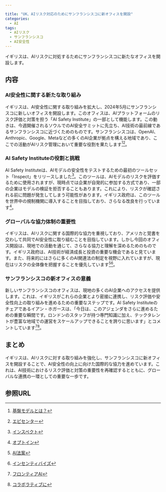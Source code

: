 ```yaml
---

title: "UK、AIリスク対応のためにサンフランシスコに新オフィスを開設"
categories:
  - AI
tags:
  - AIリスク
  - サンフランシスコ
  - AI安全性
---
```

イギリスは、AIリスクに対処するためにサンフランシスコに新たなオフィスを開設します。

## 内容
### AI安全性に関する新たな取り組み
イギリスは、AI安全性に関する取り組みを拡大し、2024年5月にサンフランシスコに新しいオフィスを開設します。このオフィスは、AIプラットフォームのリスク評価と対策を担う「AI Safety Institute」の一部として機能します。この動きは、今週開催されるソウルでのAI安全サミットに先立ち、AI技術の最前線であるサンフランシスコに近づくためのものです。サンフランシスコは、OpenAI、Anthropic、Google、Metaなどの多くのAI企業が拠点を構える地域であり、ここでの活動がAIリスク管理において重要な役割を果たします[^1][^2]。

### AI Safety Instituteの役割と挑戦
AI Safety Instituteは、AIモデルの安全性をテストするための最初のツールセット「Inspect」をリリースしました[^3]。このツールは、AIモデルのリスクを評価するために使用されますが、現時点では企業が自発的に参加する方式であり、一部の企業はモデルの検証を拒否することもあります。これにより、リスクが確認される前に問題が発生してしまう可能性があります。イギリス政府は、このツールを世界中の規制機関に導入することを目指しており、さらなる改良を行っています[^4]。

### グローバルな協力体制の重要性
イギリスは、AIリスクに関する国際的な協力を重視しており、アメリカと覚書を交わして共同でAI安全性に取り組むことを目指しています。しかし今回のオフィス開設は、現地での活動を通じて、さらなる協力と理解を深めるためのものです。イギリス政府は、AI技術が経済成長と投資の重要な機会であると見ています。また、将来的にはさらに多くのAI関連法の制定を視野に入れていますが、現在はリスクの全体像を把握することを優先しています[^5][^6]。

### サンフランシスコの新オフィスの意義
新しいサンフランシスコのオフィスは、現地の多くのAI企業へのアクセスを提供します。これは、イギリスがこれらの企業とより密接に連携し、リスク評価や安全性向上の取り組みを進めるための重要なステップです。AI Safety Instituteのチェアであるイアン・ホガースは、「今日は、このアジェンダをさらに進めるための重要な瞬間です。ロンドンのスタッフが持つ専門知識に加え、テックタレントが豊富な地域での運営をスケールアップできることを誇りに思います」とコメントしています[^7][^8]。

## まとめ
イギリスは、AIリスクに対する取り組みを強化し、サンフランシスコに新オフィスを開設することで、AI安全性の向上に向けた国際的な協力を進めています。これは、AI技術におけるリスク評価と対策の重要性を再確認するとともに、グローバルな連携の一環としての重要な一歩です。

## 参照URL
[^1]:[基盤モデルとは？](https://atmarkit.itmedia.co.jp/ait/articles/2302/27/news014.html#:~:text=%E5%9F%BA%E7%9B%A4%E3%83%A2%E3%83%87%E3%83%AB%EF%BC%88Foundation%20Model%EF%BC%89%E3%81%A8%E3%81%AF%EF%BC%9FAI%E3%83%BB%E6%A9%9F%E6%A2%B0,%E3%83%A2%E3%83%87%E3%83%AB%E3%81%AE%E3%81%93%E3%81%A8%E3%82%92%E6%8C%87%E3%81%99%E3%80%82)
[^2]:[エピセンター](https://eow.alc.co.jp/search?q=epicenter)
[^3]:[インスペクト](https://eow.alc.co.jp/search?q=inspect)
[^4]:[オプトイン](https://www.intage.co.jp/glossary/236/)
[^5]:[AI法案](https://www.europarl.europa.eu/topics/en/article/20230601STO93804/eu-ai-act-first-regulation-on-artificial-intelligence)
[^6]:[インセンティバイズ](https://eow.alc.co.jp/search?q=incentivize)
[^7]:[フロンティアAI](https://www.nhk.jp/p/frontiers/ts/PM34JL2L14/episode/te/4YMKYLR6J1/)
[^8]:[コラボラティブに](https://eow.alc.co.jp/search?q=collaboratively)

